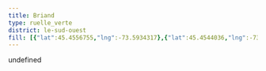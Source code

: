 ```yaml
---
title: Briand
type: ruelle_verte
district: le-sud-ouest
fill: [{"lat":45.4556755,"lng":-73.5934317},{"lat":45.4544036,"lng":-73.5929489}]
---
```


undefined
